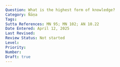 ```yaml
---
Question: What is the highest form of knowledge?
Category: Ñāṇa
Tags:
Sutta References: MN 95; MN 102; AN 10.22
Date Entered: April 12, 2025
Last Revised:
Review Status: Not started
Level: 
Priority: 
Number: 
Draft: true
---
```

